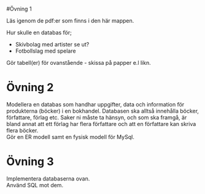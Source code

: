#Övning 1

Läs igenom de pdf:er som finns i den här mappen.

Hur skulle en databas för;  
+ Skivbolag med artister se ut?
+ Fotbollslag med spelare 

Gör tabell(er) för ovanstående - skissa på papper e.l likn. 

# Övning 2
Modellera en databas som handhar uppgifter, data och information för produkterna (böcker) i en bokhandel.
Databasen ska alltså innehålla böcker, författare, förlag etc. Saker ni måste ta hänsyn, och som ska framgå, är bland annat att ett förlag har flera författare och att en författare kan skriva flera böcker.  
Gör en ER modell samt en fysisk modell för MySql.

# Övning 3
Implementera databaserna ovan.  
Använd SQL mot dem.